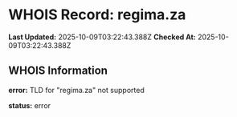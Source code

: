 # WHOIS Record: regima.za

**Last Updated:** 2025-10-09T03:22:43.388Z
**Checked At:** 2025-10-09T03:22:43.388Z

## WHOIS Information

**error:** TLD for "regima.za" not supported

**status:** error

